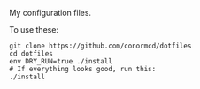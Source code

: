 My configuration files.

To use these:

```
git clone https://github.com/conormcd/dotfiles
cd dotfiles
env DRY_RUN=true ./install
# If everything looks good, run this:
./install
```
